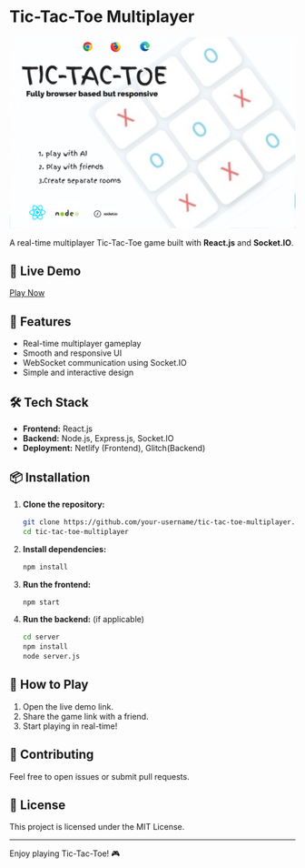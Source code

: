 # Tic-Tac-Toe Multiplayer

![Cover Image](https://raw.githubusercontent.com/1-abesh-1/tic-tac-toe-multiplayer/refs/heads/main/IMG_20250130_014412%20(1).jpg)

A real-time multiplayer Tic-Tac-Toe game built with **React.js** and **Socket.IO**.

## 🔗 Live Demo

[Play Now](https://tic-tac-toe639.netlify.app/)

## 🚀 Features

- Real-time multiplayer gameplay
- Smooth and responsive UI
- WebSocket communication using Socket.IO
- Simple and interactive design

## 🛠️ Tech Stack

- **Frontend:** React.js
- **Backend:** Node.js, Express.js, Socket.IO
- **Deployment:** Netlify (Frontend), Glitch(Backend)

## 📦 Installation

1. **Clone the repository:**
   ```sh
   git clone https://github.com/your-username/tic-tac-toe-multiplayer.git
   cd tic-tac-toe-multiplayer
   ```

2. **Install dependencies:**
   ```sh
   npm install
   ```

3. **Run the frontend:**
   ```sh
   npm start
   ```

4. **Run the backend:** (if applicable)
   ```sh
   cd server
   npm install
   node server.js
   ```

## 📜 How to Play

1. Open the live demo link.
2. Share the game link with a friend.
3. Start playing in real-time!


## 🤝 Contributing

Feel free to open issues or submit pull requests.

## 📜 License

This project is licensed under the MIT License.

---

Enjoy playing Tic-Tac-Toe! 🎮
